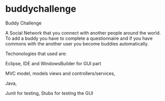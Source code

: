 # buddychallenge

Buddy Challenge


A Social Network that you connect with another people around the world. To add a buddy you have to complete a questionnaire and if you 
have commons with the another user you become buddies automatically.

Techonologies that used are:

Eclipse, IDE and WindowsBuilder for GUI part 

MVC model, models views and controllers/services,

Java,

Junit for testing, Stubs for testing the GUI
